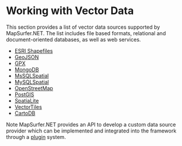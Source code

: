 # Working with Vector Data #

This section provides a list of vector data sources supported by MapSurfer.NET. The list includes file based formats, relational and document-oriented databases, as well as web services.

- [ESRI Shapefiles](usermanual/datasources/vector/shapefiles.md)
- [GeoJSON](usermanual/datasources/vector/geojson.md)
- [GPX](usermanual/datasources/vector/gpx.md)
- [MongoDB](usermanual/datasources/vector/mongodb.md)
- [MsSQLSpatial](usermanual/datasources/vector/mssqlspatial.md)
- [MySQLSpatial](usermanual/datasources/vector/mysqlspatial.md)
- [OpenStreetMap](usermanual/datasources/vector/osm.md)
- [PostGIS](usermanual/datasources/vector/postgis.md)
- [SpatiaLite](usermanual/datasources/vector/spatialite.md)
- [VectorTiles](usermanual/datasources/vector/vectortiles.md)
- [CartoDB](usermanual/datasources/vector/cartodb.md)

Note MapSurfer.NET provides an API to develop a custom data source provider which can be implemented and integrated into the framework through a [plugin](/devmanual/plugins) system.